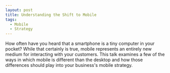 ```yaml
---
layout: post
title: Understanding the Shift to Mobile
tags:
  - Mobile
  - Strategy
---
```


How often have you heard that a smartphone is a tiny computer in your pocket?
While that certainly is true, mobile represents an entirely new medium for interacting with your customers. This talk examines a few of the ways in which mobile is different than the desktop and how those differences should play into your business's mobile strategy.

<script async class="speakerdeck-embed" data-id="8124d213f63d4737a6a8c7e8c056464e" data-ratio="1.33333333333333" src="//speakerdeck.com/assets/embed.js"></script>
